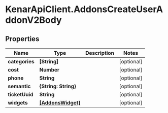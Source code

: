 # KenarApiClient.AddonsCreateUserAddonV2Body

## Properties

Name | Type | Description | Notes
------------ | ------------- | ------------- | -------------
**categories** | **[String]** |  | [optional] 
**cost** | **Number** |  | [optional] 
**phone** | **String** |  | [optional] 
**semantic** | **{String: String}** |  | [optional] 
**ticketUuid** | **String** |  | [optional] 
**widgets** | [**[AddonsWidget]**](AddonsWidget.md) |  | [optional] 


